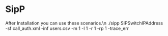 # SipP

After Installation you can use these scenarios.\n
./sipp SIPSwitchIPAddress -sf call_auth.xml -inf users.csv -m 1 -l 1 -r 1 -rp 1 -trace_err
